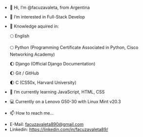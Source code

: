 - 👋 Hi, I’m @facuzavaleta, from Argentina

- 👀 I’m interested in Full-Stack Develop

- 📖 Knowledge aquired in:

   🌕 English 
	
   🌕 Python (Programming Certificate Associated in Python, Cisco Networking Academy) 
	
   🌔 Django (Official Django Documentation) 
	
   🌔 Git / GitHub 
	
   🌓 C (CS50x, Harvard University) 
 
- 🌱 I’m currently learning JavaScript, HTML, CSS

- 💻 Currently on a Lenovo G50-30 with Linux Mint v20.3

- 📫 How to reach me...
*   E-Mail: facuzavaleta890@gmail.com
*   Linkedin: https://linkedin.com/in/facuzavaleta89/

<!---
facuzavaleta/facuzavaleta is a ✨ special ✨ repository because its `README.md` (this file) appears on your GitHub profile.
You can click the Preview link to take a look at your changes.
--->

